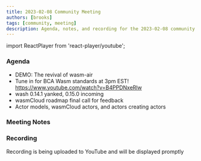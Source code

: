 ```yaml
---
title: 2023-02-08 Community Meeting
authors: [brooks]
tags: [community, meeting]
description: Agenda, notes, and recording for the 2023-02-08 community meeting
---
```


import ReactPlayer from 'react-player/youtube';

### Agenda
- DEMO: The revival of wasm-air 
- Tune in for BCA Wasm standards at 3pm EST! https://www.youtube.com/watch?v=B4PPDNxeRlw
- wash 0.14.1 yanked, 0.15.0 incoming
- wasmCloud roadmap final call for feedback
- Actor models, wasmCloud actors, and actors creating actors

<!--truncate-->

### Meeting Notes

### Recording
Recording is being uploaded to YouTube and will be displayed promptly
